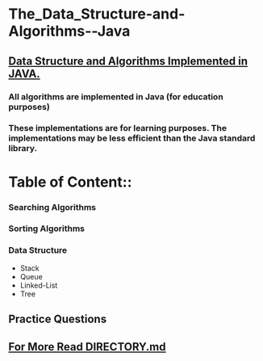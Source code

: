 # The_Data_Structure-and-Algorithms--Java
## [Data Structure and  Algorithms Implemented in  JAVA.](https://github.com/Deepanshuchauhan123/The_Data_Structure-and-Algorithms--Java)
### **All algorithms are implemented in Java (for education purposes)**
### **These implementations are for learning purposes. The implementations may be less efficient than the Java standard library.**
# Table of Content::
### Searching Algorithms
### Sorting Algorithms
### Data Structure 
* Stack
* Queue
* Linked-List
* Tree
## Practice Questions
## [**For More Read DIRECTORY.md**](https://github.com/Deepanshuchauhan123/The_Data_Structure-and-Algorithms--Java/blob/master/DIRECTORY.md)













